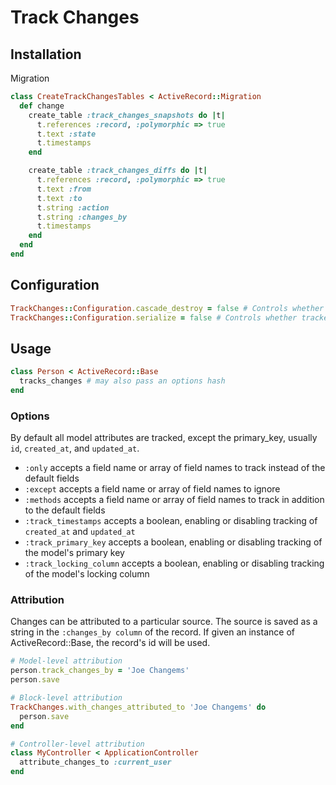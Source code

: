# Track Changes

## Installation

Migration
```ruby
class CreateTrackChangesTables < ActiveRecord::Migration
  def change
    create_table :track_changes_snapshots do |t|
      t.references :record, :polymorphic => true
      t.text :state
      t.timestamps
    end

    create_table :track_changes_diffs do |t|
      t.references :record, :polymorphic => true
      t.text :from
      t.text :to
      t.string :action
      t.string :changes_by
      t.timestamps
    end
  end
end
```

## Configuration

```ruby
TrackChanges::Configuration.cascade_destroy = false # Controls whether tracked changes are deleted when the record is deleted. Can be set to false if an audit trail of destroyed records is desired. Default: true
TrackChanges::Configuration.serialize = false # Controls whether tracked changes are serialized as YAML before being written to the database. Can be set to false if the `state`, `from`, and `to` columns are JSON datatype instead of text. Default: true
```

## Usage

```ruby
class Person < ActiveRecord::Base
  tracks_changes # may also pass an options hash
end
```

### Options
By default all model attributes are tracked, except the primary_key, usually ```id```, ```created_at```, and ```updated_at```.

- ```:only``` accepts a field name or array of field names to track instead of the default fields
- ```:except``` accepts a field name or array of field names to ignore
- ```:methods``` accepts a field name or array of field names to track in addition to the default fields
- ```:track_timestamps``` accepts a boolean, enabling or disabling tracking of ```created_at``` and ```updated_at```
- ```:track_primary_key``` accepts a boolean, enabling or disabling tracking of the model's primary key
- ```:track_locking_column``` accepts a boolean, enabling or disabling tracking of the model's locking column


### Attribution
Changes can be attributed to a particular source. The source is saved as a string
in the ```:changes_by column``` of the record. If given an instance of ActiveRecord::Base,
the record's id will be used.

```ruby
# Model-level attribution
person.track_changes_by = 'Joe Changems'
person.save

# Block-level attribution
TrackChanges.with_changes_attributed_to 'Joe Changems' do
  person.save
end

# Controller-level attribution
class MyController < ApplicationController
  attribute_changes_to :current_user
end
```
